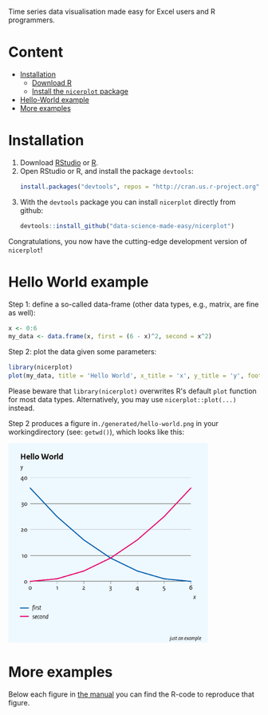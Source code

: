 Time series data visualisation made easy for Excel users and R programmers.

# Content
- [Installation](#installation)
  * [Download R](#download-r)
  * [Install the `nicerplot` package](#install-the--nicerplot--package)
- [Hello-World example](#hello-world-example)
- [More examples](#more-examples)

# Installation
1. Download [RStudio](https://www.rstudio.com) or [R](https://cran.r-project.org/).
2. Open RStudio or R, and install the package `devtools`:
    ``` R
    install.packages("devtools", repos = "http://cran.us.r-project.org")
    ```
3. With the `devtools` package you can install `nicerplot` directly from github:
    ``` R
    devtools::install_github("data-science-made-easy/nicerplot")
    ```

Congratulations, you now have the cutting-edge development version of `nicerplot`!

# Hello World example
Step 1: define a so-called data-frame (other data types, e.g., matrix, are fine as well):
``` R
x <- 0:6
my_data <- data.frame(x, first = (6 - x)^2, second = x^2)
```

Step 2: plot the data given some parameters:
``` R
library(nicerplot)
plot(my_data, title = 'Hello World', x_title = 'x', y_title = 'y', footnote = "just an example")
```

Please beware that `library(nicerplot)` overwrites R's default `plot` function for most data types. Alternatively, you may use `nicerplot::plot(...)` instead.

Step 2 produces a figure in`./generated/hello-world.png` in your workingdirectory (see: `getwd()`), which looks like this:

<img src="./inst/extdata/examples/png/Hello-World.png" width = 400>

# More examples
Below each figure in [the manual](https://htmlpreview.github.io/?https://github.com/data-science-made-easy/nicerplot/blob/master/inst/extdata/nicerplot-manual.html) you can find the R-code to reproduce that figure.

